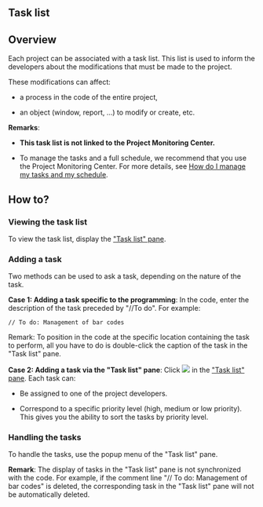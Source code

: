 
## Task list 
			



<a name="NOTE1"></a>
<a name="NOTE1_1"></a>


## Overview
<a name="overview_ELTTEXTE000115"></a>
Each project can be associated with a task list. This list is used to inform the developers about the modifications that must be made to the project.

These modifications can affect:

- a process in the code of the entire project, 

- an object (window, report, ...) to modify or create, etc.


**Remarks**: 

- **This task list is not linked to the Project Monitoring Center.** 

- To manage the tasks and a full schedule, we recommend that you use the Project Monitoring Center. For more details, see [How do I manage my tasks and my schedule](../CCSuivi/3540721.md).




<a name="NOTE2"></a>
<a name="NOTE2_1"></a>


## How to?
<a name="how_ELTTEXTE000139"></a>


### Viewing the task list
<a name="viewing_the_task_list_ELTPARAGRAPHE000031"></a>

To view the task list, display the ["Task list" pane](../Editeurs/2027015.md).
<a name="NOTE2_2"></a>


### Adding a task
<a name="adding_task_ELTPARAGRAPHE000041"></a>

Two methods can be used to ask a task, depending on the nature of the task. 

**Case 1: Adding a task specific to the programming**: In the code, enter the description of the task preceded by "//To do". For example:


```wl
// To do: Management of bar codes
```


Remark: To position in the code at the specific location containing the task to perform, all you have to do is double-click the caption of the task in the "Task list" pane.

**Case 2: Adding a task via the "Task list" pane**: Click ![](https://doc.pcsoft.fr/en-US/images/image.awp?langid=3&name=Ico_Ajout_Tache.gif)
 in the ["Task list" pane](../Editeurs/2027015.md). Each task can:

- Be assigned to one of the project developers.

- Correspond to a specific priority level (high, medium or low priority). This gives you the ability to sort the tasks by priority level.



<a name="NOTE2_3"></a>


### Handling the tasks
<a name="handling_the_tasks_ELTPARAGRAPHE000064"></a>

To handle the tasks, use the popup menu of the "Task list" pane.

**Remark**: The display of tasks in the "Task list" pane is not synchronized with the code. For example, if the comment line "// To do: Management of bar codes" is deleted, the corresponding task in the "Task list" pane will not be automatically deleted.


